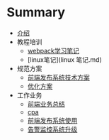 # Summary

* [介绍](README.md)
* 教程培训
  * [webpack学习笔记](教程培训/webpack学习笔记.md)
  * [linux笔记](linux 笔记.md)
* 规范方案
  * [前端发布系统技术方案](规范方案/前端发布系统技术方案.md)
  * [优化方案](规范方案/优化方案.md)
* 工作业务
  * [前端业务总结](工作业务/前端业务总结.md)
  * [cpa](工作业务/cpa.md)
  * [前端发布系统使用](工作业务/fabu.md)
  * [告警监控系统升级](工作业务/告警监控系统升级.md)


